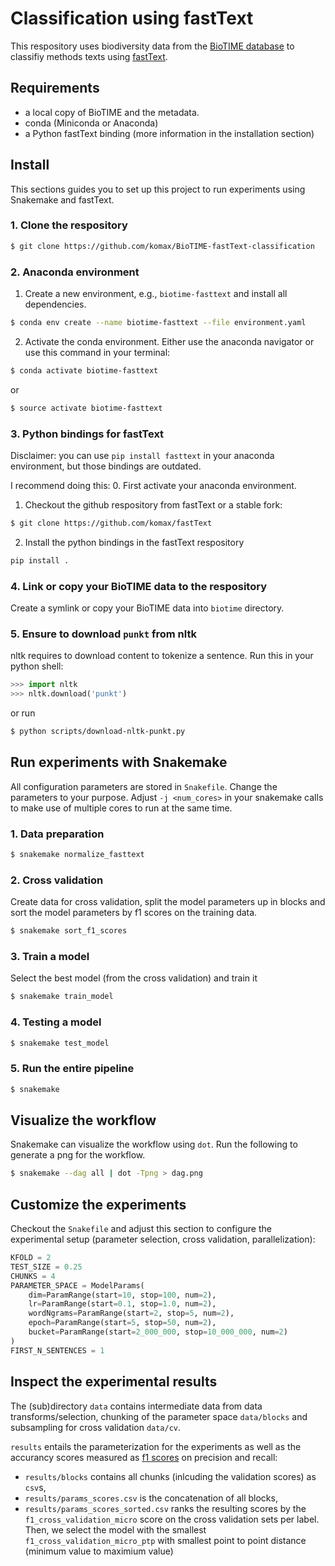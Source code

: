 # Classification using fastText

This respository uses biodiversity data from the [BioTIME database](http://biotime.st-andrews.ac.uk/downloadFull.php) to classifiy methods texts using [fastText](https://fasttext.cc/).

## Requirements

- a local copy of BioTIME and the metadata.
- conda (Miniconda or Anaconda)
- a Python fastText binding (more information in the installation section)

## Install
This sections guides you to set up this project to run experiments using Snakemake and fastText.


### 1. Clone the respository

```bash
$ git clone https://github.com/komax/BioTIME-fastText-classification
```

### 2. Anaconda environment
1. Create a new environment, e.g., ```biotime-fasttext``` and install all dependencies.
```bash
$ conda env create --name biotime-fasttext --file environment.yaml
```

2. Activate the conda environment. Either use the anaconda navigator or use this command in your terminal:
```bash
$ conda activate biotime-fasttext
```
or
```bash
$ source activate biotime-fasttext
```

### 3. Python bindings for fastText
Disclaimer: you can use ```pip install fasttext``` in your anaconda environment, but those bindings are outdated.


I recommend doing this:
0. First activate your anaconda environment.
1. Checkout the github respository from fastText or a stable fork:
```bash
$ git clone https://github.com/komax/fastText
```
2. Install the python bindings in the fastText respository
```bash
pip install .
```

### 4. Link or copy your BioTIME data to the respository
Create a symlink or copy your BioTIME data into ```biotime``` directory.

### 5. Ensure to download ```punkt``` from nltk
nltk requires to download content to tokenize a sentence. Run this in your python shell:
```python
>>> import nltk
>>> nltk.download('punkt')
```
or run
```bash
$ python scripts/download-nltk-punkt.py
```



## Run experiments with Snakemake
All configuration parameters are stored in ```Snakefile```. Change the parameters to your purpose.
Adjust ```-j <num_cores>``` in your snakemake calls to make use of multiple cores to run at the same time.

### 1. Data preparation
```bash
$ snakemake normalize_fasttext
```

### 2. Cross validation
Create data for cross validation, split the model parameters up in blocks and sort the model parameters by f1 scores on the training data.
```bash
$ snakemake sort_f1_scores
```

### 3. Train a model
Select the best model (from the cross validation) and train it
```bash
$ snakemake train_model
```

### 4. Testing a model
```bash
$ snakemake test_model
```

### 5. Run the entire pipeline
```bash
$ snakemake
```

## Visualize the workflow
Snakemake can visualize the workflow using ```dot```. Run the following to generate a png for the workflow.
```bash
$ snakemake --dag all | dot -Tpng > dag.png
```

## Customize the experiments
Checkout the ```Snakefile``` and adjust this section to configure the experimental setup (parameter selection, cross validation, parallelization):
```python
KFOLD = 2
TEST_SIZE = 0.25
CHUNKS = 4
PARAMETER_SPACE = ModelParams(
    dim=ParamRange(start=10, stop=100, num=2),
    lr=ParamRange(start=0.1, stop=1.0, num=2),
    wordNgrams=ParamRange(start=2, stop=5, num=2),
    epoch=ParamRange(start=5, stop=50, num=2),
    bucket=ParamRange(start=2_000_000, stop=10_000_000, num=2)
)
FIRST_N_SENTENCES = 1
```

## Inspect the experimental results
The (sub)directory ```data``` contains intermediate data from data transforms/selection, chunking of the parameter space ```data/blocks``` and subsampling for cross validation ```data/cv```.

```results``` entails the parameterization for the experiments as well as the accurancy scores measured as [f1 scores](https://en.wikipedia.org/wiki/F1_score) on precision and recall:
 * ```results/blocks``` contains all chunks (inlcuding the validation scores) as ```csv```s,
 * ```results/params_scores.csv``` is the concatenation of all blocks,
 * ```results/params_scores_sorted.csv``` ranks the resulting scores by the ```f1_cross_validation_micro``` score on the cross validation sets per label. Then, we select the model with the smallest ```f1_cross_validation_micro_ptp``` with smallest point to point distance (minimum value to maximium value)
